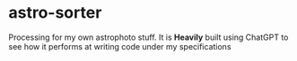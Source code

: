 # astro-sorter
Processing for my own astrophoto stuff. It is **Heavily** built using ChatGPT to see how it performs at writing code under my specifications
